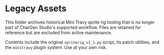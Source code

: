 # Legacy Assets

This folder archives historical Mini Travy sprite rig tooling that is no longer part of
CharGen Studio's supported workflow. Files are retained for reference but are excluded
from active maintenance.

Contents include the original `spriterig_v1_1.py` script, its patch utilities, and the
`minitravy` plugin system. Use at your own risk.
